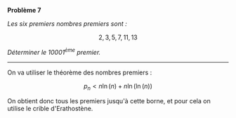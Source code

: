 **Problème 7**

_Les six premiers nombres premiers sont :_

$$
2, 3, 5, 7, 11, 13
$$

_Déterminer le $10 001^{\text{ème}}$ premier._

___

On va utiliser le théorème des nombres premiers :

$$
p_n < n\ln(n) + n\ln(\ln(n))
$$

On obtient donc tous les premiers jusqu'à cette borne, et pour cela on utilise le crible d'Erathostène.